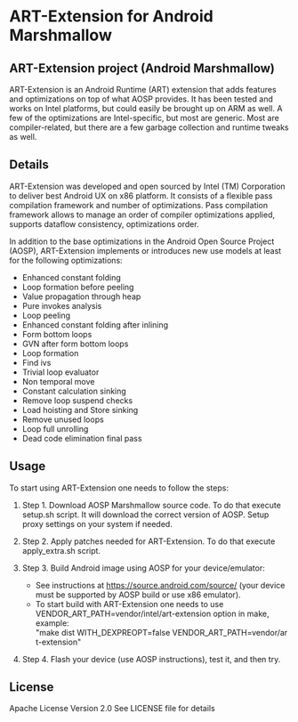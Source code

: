 # ART-Extension for Android Marshmallow

## ART-Extension project (Android Marshmallow)

ART-Extension is an Android Runtime (ART) extension that adds features and optimizations on top of what AOSP provides.
It has been tested and works on Intel platforms, but could easily be brought up on ARM as well. A few of the optimizations are Intel-specific, but most are generic.
Most are compiler-related, but there are a few garbage collection and runtime tweaks as well.

## Details

ART-Extension was developed and open sourced by Intel (TM) Corporation to deliver best Android UX on x86 platform.
It consists of a flexible pass compilation framework and number of optimizations.
Pass compilation framework allows to manage an order of compiler optimizations applied, supports dataflow consistency, optimizations order.

In addition to the base optimizations in the Android Open Source Project (AOSP), ART-Extension implements or introduces new use models at least for the following optimizations:

* Enhanced constant folding
* Loop formation before peeling
* Value propagation through heap
* Pure invokes analysis
* Loop peeling
* Enhanced constant folding after inlining
* Form bottom loops
* GVN after form bottom loops
* Loop formation
* Find ivs
* Trivial loop evaluator
* Non temporal move
* Constant calculation sinking
* Remove loop suspend checks
* Load hoisting and Store sinking
* Remove unused loops
* Loop full unrolling
* Dead code elimination final pass

## Usage

To start using ART-Extension one needs to follow the steps:

1. Step 1. Download AOSP Marshmallow source code. To do that execute setup.sh script. It will download the correct version of AOSP. Setup proxy settings on your system if needed.

2. Step 2. Apply patches needed for ART-Extension. To do that execute apply_extra.sh script.

3. Step 3. Build Android image using AOSP for your device/emulator:
   * See instructions at https://source.android.com/source/ (your device must be supported by AOSP build or use x86 emulator).
   * To start build with ART-Extension one needs to use VENDOR_ART_PATH=vendor/intel/art-extension option in make, example: "make dist WITH_DEXPREOPT=false VENDOR_ART_PATH=vendor/art-extension"

4. Step 4. Flash your device (use AOSP instructions), test it, and then try.

## License

Apache License Version 2.0
See LICENSE file for details

